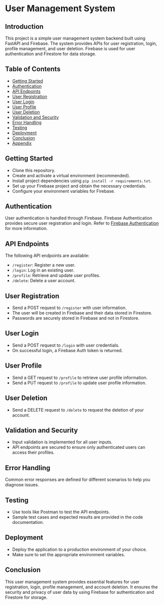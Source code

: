 # User Management System

## Introduction

This project is a simple user management system backend built using FastAPI and Firebase. The system provides APIs for user registration, login, profile management, and user deletion. Firebase is used for user authentication and Firestore for data storage.

## Table of Contents

- [Getting Started](#getting-started)
- [Authentication](#authentication)
- [API Endpoints](#api-endpoints)
- [User Registration](#user-registration)
- [User Login](#user-login)
- [User Profile](#user-profile)
- [User Deletion](#user-deletion)
- [Validation and Security](#validation-and-security)
- [Error Handling](#error-handling)
- [Testing](#testing)
- [Deployment](#deployment)
- [Conclusion](#conclusion)
- [Appendix](#appendix)

## Getting Started

- Clone this repository.
- Create and activate a virtual environment (recommended).
- Install project dependencies using `pip install -r requirements.txt`.
- Set up your Firebase project and obtain the necessary credentials.
- Configure your environment variables for Firebase.

## Authentication

User authentication is handled through Firebase. Firebase Authentication provides secure user registration and login. Refer to [Firebase Authentication](https://firebase.google.com/docs/auth) for more information.

## API Endpoints

The following API endpoints are available:

- `/register`: Register a new user.
- `/login`: Log in an existing user.
- `/profile`: Retrieve and update user profiles.
- `/delete`: Delete a user account.

## User Registration

- Send a POST request to `/register` with user information.
- The user will be created in Firebase and their data stored in Firestore.
- Passwords are securely stored in Firebase and not in Firestore.

## User Login

- Send a POST request to `/login` with user credentials.
- On successful login, a Firebase Auth token is returned.

## User Profile

- Send a GET request to `/profile` to retrieve user profile information.
- Send a PUT request to `/profile` to update user profile information.

## User Deletion

- Send a DELETE request to `/delete` to request the deletion of your account.

## Validation and Security

- Input validation is implemented for all user inputs.
- API endpoints are secured to ensure only authenticated users can access their profiles.

## Error Handling

Common error responses are defined for different scenarios to help you diagnose issues.

## Testing

- Use tools like Postman to test the API endpoints.
- Sample test cases and expected results are provided in the code documentation.

## Deployment

- Deploy the application to a production environment of your choice.
- Make sure to set the appropriate environment variables.

## Conclusion

This user management system provides essential features for user registration, login, profile management, and account deletion. It ensures the security and privacy of user data by using Firebase for authentication and Firestore for storage.
